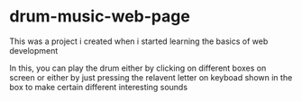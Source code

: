 # drum-music-web-page

This was a project i created when i started learning the basics of web development

In this, you can play the drum either by clicking on different boxes on screen or either by just pressing the relavent letter on keyboad shown in the box to make certain different interesting sounds
